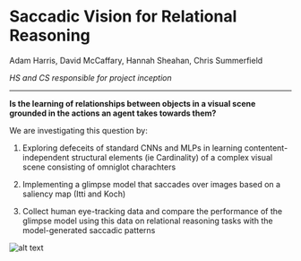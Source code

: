 Saccadic Vision for Relational Reasoning
===

Adam Harris, David McCaffary, Hannah Sheahan, Chris Summerfield

_HS and CS responsible for project inception_

---

**Is the learning of relationships between objects in a visual scene grounded in the actions an agent takes towards them?**

We are investigating this question by:

1) Exploring defeceits of standard CNNs and MLPs in learning contentent-independent structural elements (ie Cardinality) of a complex visual scene consisting of omniglot charachters 

2) Implementing a glimpse model that saccades over images based on a saliency map (Itti and Koch)

3) Collect human eye-tracking data and compare the performance of the glimpse model using this data on relational reasoning tasks with the model-generated saccadic patterns

 ![alt text](https://github.com/adamharris95/AllSeeingEye/blob/master/eye.jpg)
